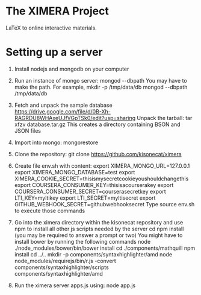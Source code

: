 The XIMERA Project
==================

LaTeX to online interactive materials. 



Setting up a server
===================


1. Install nodejs and mongodb on your computer

2. Run an instance of mongo server:
	mongod --dbpath <insert-your-path>
  You may have to make the path. For example,
	mkdir -p /tmp/data/db
	mongod --dbpath /tmp/data/db

3. Fetch and unpack the sample database
	https://drive.google.com/file/d/0B-Xh-RAGRDU8WHAxeUJfVGpTSk0/edit?usp=sharing
   Unpack the tarball:
	tar xfzv database.tar.gz
   This creates a directory containing BSON and JSON files

4. Import into mongo:
	mongorestore <path-to-db-directory-with-BSON-files>

5. Clone the repository:
	git clone https://github.com/kisonecat/ximera

6. Create file env.sh with content:
	export XIMERA_MONGO_URL=127.0.0.1
	export XIMERA_MONGO_DATABASE=test
	export XIMERA_COOKIE_SECRET=thisismysecretcookieyoushouldchangethis
	export COURSERA_CONSUMER_KEY=thisisacourserakey
	export COURSERA_CONSUMER_SECRET=courserasecretkey
	export LTI_KEY=myltikey
	export LTI_SECRET=myltisecret
	export GITHUB_WEBHOOK_SECRET=githubwebhooksecret
   Type source env.sh to execute those commands

7. Go into the ximera directory within the kisonecat repository
   and use npm to install all other js scripts needed by the server
	cd <path-to-ximera> 
	npm install (you may be required to answer a prompt or two)
   You might have to install bower by running the following commands
	node ./node_modules/bower/bin/bower install
	cd ./components/mathquill
	npm install
	cd ../..
	mkdir -p components/syntaxhighlighter/amd
	node node_modules/requirejs/bin/r.js -convert components/syntaxhighlighter/scripts components/syntaxhighlighter/amd

8. Run the ximera server apps.js using:
	node app.js

